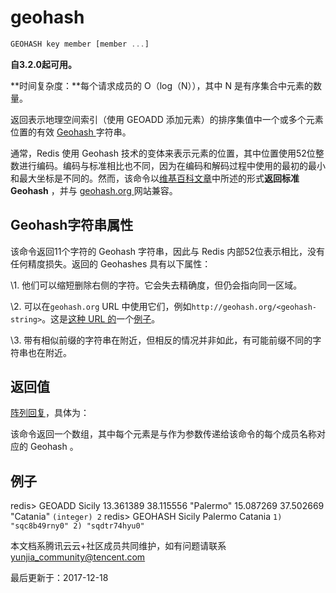 # geohash

```javascript
GEOHASH key member [member ...]
```

**自3.2.0起可用。**

**时间复杂度：**每个请求成员的 O（log（N）），其中 N 是有序集合中元素的数量。

返回表示地理空间索引（使用 GEOADD 添加元素）的排序集值中一个或多个元素位置的有效 [Geohash ](https://en.wikipedia.org/wiki/Geohash)字符串。

通常，Redis 使用 Geohash 技术的变体来表示元素的位置，其中位置使用52位整数进行编码。编码与标准相比也不同，因为在编码和解码过程中使用的最初的最小和最大坐标是不同的。然而，该命令以[维基百科文章](https://en.wikipedia.org/wiki/Geohash)中所述的形式**返回标准 Geohash** ，并与 [geohash.org ](http://geohash.org/)网站兼容。

## Geohash字符串属性

该命令返回11个字符的 Geohash 字符串，因此与 Redis 内部52位表示相比，没有任何精度损失。返回的 Geohashes 具有以下属性：

\1. 他们可以缩短删除右侧的字符。它会失去精确度，但仍会指向同一区域。

\2. 可以在`geohash.org` URL 中使用它们，例如`http://geohash.org/<geohash-string>`。这是[这种 URL 的](http://geohash.org/sqdtr74hyu0)一个[例子](http://geohash.org/sqdtr74hyu0)。

\3. 带有相似前缀的字符串在附近，但相反的情况并非如此，有可能前缀不同的字符串也在附近。

## 返回值

[阵列回复](https://redis.io/topics/protocol#array-reply)，具体为：

该命令返回一个数组，其中每个元素是与作为参数传递给该命令的每个成员名称对应的 Geohash 。

## 例子

redis> GEOADD Sicily 13.361389 38.115556 "Palermo" 15.087269 37.502669 "Catania" `(integer) 2` redis> GEOHASH Sicily Palermo Catania `1) "sqc8b49rny0" 2) "sqdtr74hyu0"`

本文档系腾讯云云+社区成员共同维护，如有问题请联系 yunjia_community@tencent.com

最后更新于：2017-12-18